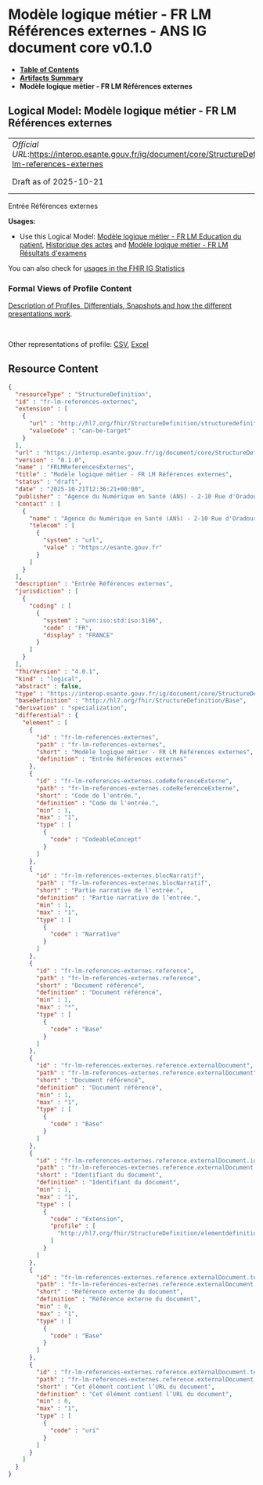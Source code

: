 # Modèle logique métier - FR LM Références externes - ANS IG document core v0.1.0

* [**Table of Contents**](toc.md)
* [**Artifacts Summary**](artifacts.md)
* **Modèle logique métier - FR LM Références externes**

## Logical Model: Modèle logique métier - FR LM Références externes 

| | |
| :--- | :--- |
| *Official URL*:https://interop.esante.gouv.fr/ig/document/core/StructureDefinition/fr-lm-references-externes | *Version*:0.1.0 |
| Draft as of 2025-10-21 | *Computable Name*:FRLMReferencesExternes |

 
Entrée Références externes 

**Usages:**

* Use this Logical Model: [Modèle logique métier - FR LM Education du patient](StructureDefinition-fr-lm-education-patient.md), [Historique des actes](StructureDefinition-fr-lm-historique-des-actes.md) and [Modèle logique métier - FR LM Résultats d'examens](StructureDefinition-fr-lm-resultats-examens.md)

You can also check for [usages in the FHIR IG Statistics](https://packages2.fhir.org/xig/ans.document.fr.core|current/StructureDefinition/fr-lm-references-externes)

### Formal Views of Profile Content

 [Description of Profiles, Differentials, Snapshots and how the different presentations work](http://build.fhir.org/ig/FHIR/ig-guidance/readingIgs.html#structure-definitions). 

 

Other representations of profile: [CSV](StructureDefinition-fr-lm-references-externes.csv), [Excel](StructureDefinition-fr-lm-references-externes.xlsx) 



## Resource Content

```json
{
  "resourceType" : "StructureDefinition",
  "id" : "fr-lm-references-externes",
  "extension" : [
    {
      "url" : "http://hl7.org/fhir/StructureDefinition/structuredefinition-type-characteristics",
      "valueCode" : "can-be-target"
    }
  ],
  "url" : "https://interop.esante.gouv.fr/ig/document/core/StructureDefinition/fr-lm-references-externes",
  "version" : "0.1.0",
  "name" : "FRLMReferencesExternes",
  "title" : "Modèle logique métier - FR LM Références externes",
  "status" : "draft",
  "date" : "2025-10-21T12:36:21+00:00",
  "publisher" : "Agence du Numérique en Santé (ANS) - 2-10 Rue d'Oradour-sur-Glane, 75015 Paris",
  "contact" : [
    {
      "name" : "Agence du Numérique en Santé (ANS) - 2-10 Rue d'Oradour-sur-Glane, 75015 Paris",
      "telecom" : [
        {
          "system" : "url",
          "value" : "https://esante.gouv.fr"
        }
      ]
    }
  ],
  "description" : "Entrée Références externes",
  "jurisdiction" : [
    {
      "coding" : [
        {
          "system" : "urn:iso:std:iso:3166",
          "code" : "FR",
          "display" : "FRANCE"
        }
      ]
    }
  ],
  "fhirVersion" : "4.0.1",
  "kind" : "logical",
  "abstract" : false,
  "type" : "https://interop.esante.gouv.fr/ig/document/core/StructureDefinition/fr-lm-references-externes",
  "baseDefinition" : "http://hl7.org/fhir/StructureDefinition/Base",
  "derivation" : "specialization",
  "differential" : {
    "element" : [
      {
        "id" : "fr-lm-references-externes",
        "path" : "fr-lm-references-externes",
        "short" : "Modèle logique métier - FR LM Références externes",
        "definition" : "Entrée Références externes"
      },
      {
        "id" : "fr-lm-references-externes.codeReferenceExterne",
        "path" : "fr-lm-references-externes.codeReferenceExterne",
        "short" : "Code de l'entrée.",
        "definition" : "Code de l'entrée.",
        "min" : 1,
        "max" : "1",
        "type" : [
          {
            "code" : "CodeableConcept"
          }
        ]
      },
      {
        "id" : "fr-lm-references-externes.blocNarratif",
        "path" : "fr-lm-references-externes.blocNarratif",
        "short" : "Partie narrative de l’entrée.",
        "definition" : "Partie narrative de l’entrée.",
        "min" : 1,
        "max" : "1",
        "type" : [
          {
            "code" : "Narrative"
          }
        ]
      },
      {
        "id" : "fr-lm-references-externes.reference",
        "path" : "fr-lm-references-externes.reference",
        "short" : "Document référencé",
        "definition" : "Document référencé",
        "min" : 1,
        "max" : "*",
        "type" : [
          {
            "code" : "Base"
          }
        ]
      },
      {
        "id" : "fr-lm-references-externes.reference.externalDocument",
        "path" : "fr-lm-references-externes.reference.externalDocument",
        "short" : "Document référencé",
        "definition" : "Document référencé",
        "min" : 1,
        "max" : "1",
        "type" : [
          {
            "code" : "Base"
          }
        ]
      },
      {
        "id" : "fr-lm-references-externes.reference.externalDocument.identifiant",
        "path" : "fr-lm-references-externes.reference.externalDocument.identifiant",
        "short" : "Identifiant du document",
        "definition" : "Identifiant du document",
        "min" : 1,
        "max" : "1",
        "type" : [
          {
            "code" : "Extension",
            "profile" : [
              "http://hl7.org/fhir/StructureDefinition/elementdefinition-identifier"
            ]
          }
        ]
      },
      {
        "id" : "fr-lm-references-externes.reference.externalDocument.text",
        "path" : "fr-lm-references-externes.reference.externalDocument.text",
        "short" : "Référence externe du document",
        "definition" : "Référence externe du document",
        "min" : 0,
        "max" : "1",
        "type" : [
          {
            "code" : "Base"
          }
        ]
      },
      {
        "id" : "fr-lm-references-externes.reference.externalDocument.text.reference",
        "path" : "fr-lm-references-externes.reference.externalDocument.text.reference",
        "short" : "Cet élément contient l’URL du document",
        "definition" : "Cet élément contient l’URL du document",
        "min" : 0,
        "max" : "1",
        "type" : [
          {
            "code" : "uri"
          }
        ]
      }
    ]
  }
}

```
